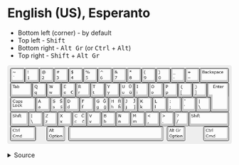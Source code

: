 # English (US), Esperanto
- Bottom left (corner) - by default
- Top left - <kbd>Shift</kbd>
- Bottom right - <kbd>Alt Gr</kbd> (or <kbd>Ctrl</kbd> + <kbd>Alt</kbd>)
- Top right - <kbd>Shift</kbd> + <kbd>Alt Gr</kbd>

![Layout](images/layout.png)

<details>
  <summary>Source</summary>

  ```
  http://www.keyboard-layout-editor.com/##@_name=English (US), Esperanto&css=* { %0A%20%20%20 font-family%2F: 'Verdana'%2F%3B%0A%20%20%20 font-size%2F: 15px%2F%3B%0A}%3B&@=~%0A`&=!%0A1&=%2F@%0A2&=%23%0A3&=$%0A4&=%25%0A5&=^%0A6&=%2F&%0A7&=*%0A8&=(%0A9&=)%0A0&=%2F_%0A-&=+%0A%2F=&_w:2%3B&=Backspace%3B&@_w:1.5%3B&=Tab&=Q%0Aq&=W%0Aw&=E%0Ae%0A%0A€&=R%0Ar&=T%0At&=Y%0Ay&=U%0Au%0AŬ%0Aŭ&=I%0Ai&=O%0Ao&=P%0Ap&={%0A[&=}%0A]&_x:0.25&w:1.25&h:2&w2:1.5&h2:1&x2:-0.25%3B&=Enter%3B&@_w:1.75%3B&=Caps Lock&=A%0Aa&=S%0As%0AŜ%0Aŝ&=D%0Ad&=F%0Af&=G%0Ag%0AĜ%0Aĝ&=H%0Ah%0AĤ%0Aĥ&=J%0Aj%0AĴ%0Aĵ&=K%0Ak&=L%0Al&=%2F:%0A%2F%3B&="%0A'&=|%0A\%3B&@_w:1.25%3B&=Shift&=|%0A\&=Z%0Az&=X%0Ax&=C%0Ac%0AĈ%0Aĉ&=V%0Av&=B%0Ab&=N%0An&=M%0Am&=<%0A,&=>%0A.&=%3F%0A%2F%2F&_w:2.75%3B&=Shift%3B&@_w:1.75%3B&=Ctrl%0ACmd&_x:0.75&w:1.25%3B&=Alt%0AOption&_x:0.25&a:7&w:6.5%3B&=&_x:0.25&a:4&w:1.25%3B&=Alt Gr%0AOption&_x:1.25&w:1.75%3B&=Ctrl%0ACmd
  ```
</details>